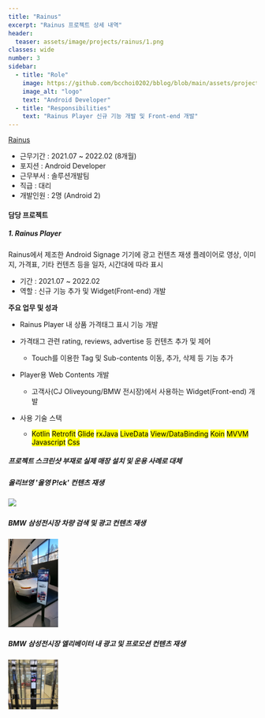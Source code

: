 ```yaml
---
title: "Rainus"
excerpt: "Rainus 프로젝트 상세 내역"
header:
  teaser: assets/image/projects/rainus/1.png
classes: wide
number: 3
sidebar:
  - title: "Role"
    image: https://github.com/bcchoi0202/bblog/blob/main/assets/projects/rainus/rainus_ci-removebg-preview.png?raw=true
    image_alt: "logo"
    text: "Android Developer"
  - title: "Responsibilities"
    text: "Rainus Player 신규 기능 개발 및 Front-end 개발"
---
```



[Rainus](https://www.rainusbiz.com "라인어스")
- 근무기간 : 2021.07 ~ 2022.02 (8개월)
- 포지션 : Android Developer
- 근무부서 : 솔루션개발팀
- 직급 : 대리
- 개발인원 : 2명 (Android 2)

#### 담당 프로젝트
##### 1. Rainus Player
 Rainus에서 제조한 Android Signage 기기에 광고 컨텐츠 재생 플레이어로 영상, 이미지, 가격표, 기타 컨텐츠 등을 일자, 시간대에 따라 표시
  - 기간 : 2021.07 ~ 2022.02
  - 역할 : 신규 기능 추가 및 Widget(Front-end) 개발
  
  **주요 업무 및 성과**
  * Rainus Player 내 상품 가격태그 표시 기능 개발
  * 가격태그 관련 rating, reviews, advertise 등 컨텐츠 추가 및 제어
    * Touch를 이용한 Tag 및 Sub-contents 이동, 추가, 삭제 등 기능 추가
  * Player용 Web Contents 개발
    * 고객사(CJ Oliveyoung/BMW 전시장)에서 사용하는 Widget(Front-end) 개발

  * 사용 기술 스택
    * <mark>Kotlin</mark> <mark>Retrofit</mark> <mark>Glide</mark> <mark>rxJava</mark> <mark>LiveData</mark> <mark>View/DataBinding</mark> <mark>Koin</mark> <mark>MVVM</mark> <mark>Javascript</mark> <mark>Css</mark>

##### 프로젝트 스크린샷 부재로 실제 매장 설치 및 운용 사례로 대체

##### 올리브영 '올영 P!ck' 컨텐츠 재생 
<img src="https://www.rainusbiz.com/ko/wp-content/uploads/sites/2/2021/04/7ceb8d3f69000590bd09af896100cbbc-1200x900.png" width="20%">

##### BMW 삼성전시장 차량 검색 및 광고 컨텐츠 재생
<img src="https://github.com/bcchoi0202/bblog/blob/main/assets/projects/rainus/2.jpg?raw=true" width="20%">

##### BMW 삼성전시장 엘리베이터 내 광고 및 프로모션 컨텐츠 재생
<img src="https://github.com/bcchoi0202/bblog/blob/main/assets/projects/rainus/3.jpg?raw=true" width="20%">